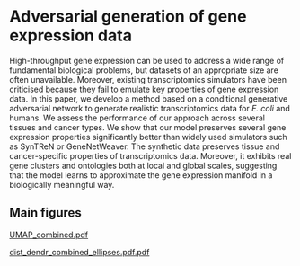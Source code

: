 # Adversarial generation of gene expression data

High-throughput gene expression can be used to address a wide range of fundamental biological problems, but datasets of an appropriate size are often unavailable. Moreover, existing transcriptomics simulators have been criticised because they fail to emulate key properties of gene expression data. In this paper, we develop a method based on a conditional generative adversarial network to generate realistic transcriptomics data for _E. coli_ and humans. We assess the performance of our approach across several tissues and cancer types. We show that our model preserves several gene expression properties significantly better than widely used simulators such as SynTReN or GeneNetWeaver. The synthetic data preserves tissue and cancer-specific properties of transcriptomics data. Moreover, it exhibits real gene clusters and ontologies both at local and global scales, suggesting that the model learns to approximate the gene expression manifold in a biologically meaningful way.


## Main figures


[UMAP_combined.pdf](figures/UMAP_combined.pdf)

[dist_dendr_combined_ellipses.pdf.pdf](figures/dist_dendr_combined_ellipses.pdf.pdf)
